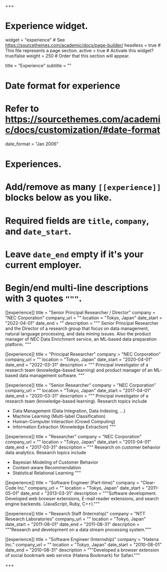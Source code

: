 +++
# Experience widget.
widget = "experience"  # See https://sourcethemes.com/academic/docs/page-builder/
headless = true  # This file represents a page section.
active = true  # Activate this widget? true/false
weight = 250  # Order that this section will appear.

title = "Experience"
subtitle = ""

# Date format for experience
#   Refer to https://sourcethemes.com/academic/docs/customization/#date-format
date_format = "Jan 2006"

# Experiences.
#   Add/remove as many `[[experience]]` blocks below as you like.
#   Required fields are `title`, `company`, and `date_start`.
#   Leave `date_end` empty if it's your current employer.
#   Begin/end multi-line descriptions with 3 quotes `"""`.

[[experience]]
  title = "Senior Principal Researcher / Director"
  company = "NEC Corporation"
  company_url = ""
  location = "Tokyo, Japan"
  date_start = "2022-04-01"
  date_end = ""
  description = """
Senior Principal Researcher and the Director of a research group that focus on data management, natural language processing, and data mining issues. Also the product manager of NEC Data Enrichment service, an ML-based data preparation platform.
"""

[[experience]]
  title = "Principal Researcher"
  company = "NEC Corporation"
  company_url = ""
  location = "Tokyo, Japan"
  date_start = "2020-04-01"
  date_end = "2022-03-31"
  description = """
Principal investigator of a research team (knowledge-based learning) and product manager of an ML-based data management software.
"""

[[experience]]
  title = "Senior Researcher"
  company = "NEC Corporation"
  company_url = ""
  location = "Tokyo, Japan"
  date_start = "2017-04-01"
  date_end = "2020-03-31"
  description = """
Principal investigator of a research team (knowledge-based learning). Research topics include
  
* Data Management (Data Integration, Data Indexing, ...)
* Machine Learning (Multi-label Classification)
* Human-Computer Interaction (Crowd Computing)
* Information Extraction (Knowledge Extraction)
"""

[[experience]]
  title = "Researcher"
  company = "NEC Corporation"
  company_url = ""
  location = "Tokyo, Japan"
  date_start = "2013-04-01"
  date_end = "2017-03-31"
  description = """
Research on customer behavior data analytics. Research topics include

* Bayesian Modeling of Customer Behavior
* Context-aware Recommendation
* Statistical Relational Learning
"""

[[experience]]
  title = "Software Engineer (Part-time)"
  company = "Clear-Code Inc."
  company_url = ""
  location = "Tokyo, Japan"
  date_start = "2011-05-01"
  date_end = "2013-03-31"
  description = """Software development. Developed web browser extensions, E-mail reader extensions, and search engine backends. (JavaScript, Ruby, C++)."""

[[experience]]
  title = "Research Staff (Internship)"
  company = "NTT Research Laboratories"
  company_url = ""
  location = "Tokyo, Japan"
  date_start = "2011-08-01"
  date_end = "2011-08-31"
  description = """Research and development on a data stream processing system."""

[[experience]]
  title = "Software Engineer (Internship)"
  company = "Hatena Inc."
  company_url = ""
  location = "Tokyo, Japan"
  date_start = "2010-08-01"
  date_end = "2010-08-31"
  description = """Developed a browser extension of social bookmark web service (Hatena Bookmark) for Safari."""

+++
